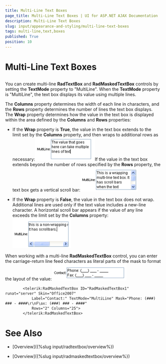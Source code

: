 ```yaml
---
title: Multi-Line Text Boxes
page_title: Multi-Line Text Boxes | UI for ASP.NET AJAX Documentation
description: Multi-Line Text Boxes
slug: input/appearance-and-styling/multi-line-text-boxes
tags: multi-line,text,boxes
published: True
position: 10
---
```


# Multi-Line Text Boxes



## 

You can create multi-line __RadTextBox__ and __RadMaskedTextBox__ controls by setting the __TextMode__ property to "MultiLine". When the __TextMode__ property is "MultiLine", the text box displays its value using multiple lines.

The __Columns__ property determines the width of each line in characters, and the __Rows__ property determines the number of lines the text box displays. The __Wrap__ property determines how the value in the text box is displayed within the area defined by the __Columns__ and __Rows__ properties:

* If the __Wrap__ property is __True__, the value in the text box extends to the limit set by the __Columns__ property, and then wraps to additional rows as necessary:![MultiLine text box](images/MultiLineTextBox.png)If the value in the text box extends beyond the number of rows specified by the __Rows__ property, the text box gets a vertical scroll bar:![Wrapping MultiLine text box](images/WrappingMultiLineTextBox.png)

* If the __Wrap__ property is __False__, the value in the text box does not wrap. Additional lines are used only if the text value includes a new-line character. A horizontal scroll bar appears if the value of any line exceeds the limit set by the __Columns__ property:![Non wrapping text box](images/NonWrappingTextBox.png)

When working with a multi-line __RadMaskedTextBox__ control, you can enter the carriage-return line feed characters as literal parts of the mask to format the layout of the value:![Multi-line RadMaskedTextBox](images/MultiLineMaskedTextBox.png)

````ASPNET
	    <telerik:RadMaskedTextBox ID="RadMaskedTextBox1" runat="server" Skin="Office2007"
	        Label="Contact:" TextMode="MultiLine" Mask="Phone: (###) ### - ####\r\nF\ax: (###) ### - ####"
	        Rows="2" Columns="25">
	    </telerik:RadMaskedTextBox>
````



# See Also

 * [Overview]({%slug input/radtextbox/overview%})

 * [Overview]({%slug input/radmaskedtextbox/overview%})
